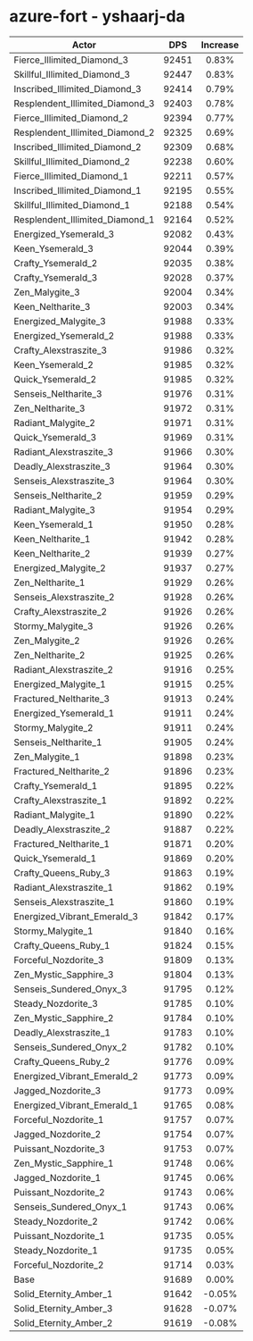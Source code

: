 # azure-fort - yshaarj-da
| Actor | DPS | Increase |
|---|:---:|:---:|
|Fierce_Illimited_Diamond_3|92451|0.83%|
|Skillful_Illimited_Diamond_3|92447|0.83%|
|Inscribed_Illimited_Diamond_3|92414|0.79%|
|Resplendent_Illimited_Diamond_3|92403|0.78%|
|Fierce_Illimited_Diamond_2|92394|0.77%|
|Resplendent_Illimited_Diamond_2|92325|0.69%|
|Inscribed_Illimited_Diamond_2|92309|0.68%|
|Skillful_Illimited_Diamond_2|92238|0.60%|
|Fierce_Illimited_Diamond_1|92211|0.57%|
|Inscribed_Illimited_Diamond_1|92195|0.55%|
|Skillful_Illimited_Diamond_1|92188|0.54%|
|Resplendent_Illimited_Diamond_1|92164|0.52%|
|Energized_Ysemerald_3|92082|0.43%|
|Keen_Ysemerald_3|92044|0.39%|
|Crafty_Ysemerald_2|92035|0.38%|
|Crafty_Ysemerald_3|92028|0.37%|
|Zen_Malygite_3|92004|0.34%|
|Keen_Neltharite_3|92003|0.34%|
|Energized_Malygite_3|91988|0.33%|
|Energized_Ysemerald_2|91988|0.33%|
|Crafty_Alexstraszite_3|91986|0.32%|
|Keen_Ysemerald_2|91985|0.32%|
|Quick_Ysemerald_2|91985|0.32%|
|Senseis_Neltharite_3|91976|0.31%|
|Zen_Neltharite_3|91972|0.31%|
|Radiant_Malygite_2|91971|0.31%|
|Quick_Ysemerald_3|91969|0.31%|
|Radiant_Alexstraszite_3|91966|0.30%|
|Deadly_Alexstraszite_3|91964|0.30%|
|Senseis_Alexstraszite_3|91964|0.30%|
|Senseis_Neltharite_2|91959|0.29%|
|Radiant_Malygite_3|91954|0.29%|
|Keen_Ysemerald_1|91950|0.28%|
|Keen_Neltharite_1|91942|0.28%|
|Keen_Neltharite_2|91939|0.27%|
|Energized_Malygite_2|91937|0.27%|
|Zen_Neltharite_1|91929|0.26%|
|Senseis_Alexstraszite_2|91928|0.26%|
|Crafty_Alexstraszite_2|91926|0.26%|
|Stormy_Malygite_3|91926|0.26%|
|Zen_Malygite_2|91926|0.26%|
|Zen_Neltharite_2|91925|0.26%|
|Radiant_Alexstraszite_2|91916|0.25%|
|Energized_Malygite_1|91915|0.25%|
|Fractured_Neltharite_3|91913|0.24%|
|Energized_Ysemerald_1|91911|0.24%|
|Stormy_Malygite_2|91911|0.24%|
|Senseis_Neltharite_1|91905|0.24%|
|Zen_Malygite_1|91898|0.23%|
|Fractured_Neltharite_2|91896|0.23%|
|Crafty_Ysemerald_1|91895|0.22%|
|Crafty_Alexstraszite_1|91892|0.22%|
|Radiant_Malygite_1|91890|0.22%|
|Deadly_Alexstraszite_2|91887|0.22%|
|Fractured_Neltharite_1|91871|0.20%|
|Quick_Ysemerald_1|91869|0.20%|
|Crafty_Queens_Ruby_3|91863|0.19%|
|Radiant_Alexstraszite_1|91862|0.19%|
|Senseis_Alexstraszite_1|91860|0.19%|
|Energized_Vibrant_Emerald_3|91842|0.17%|
|Stormy_Malygite_1|91840|0.16%|
|Crafty_Queens_Ruby_1|91824|0.15%|
|Forceful_Nozdorite_3|91809|0.13%|
|Zen_Mystic_Sapphire_3|91804|0.13%|
|Senseis_Sundered_Onyx_3|91795|0.12%|
|Steady_Nozdorite_3|91785|0.10%|
|Zen_Mystic_Sapphire_2|91784|0.10%|
|Deadly_Alexstraszite_1|91783|0.10%|
|Senseis_Sundered_Onyx_2|91782|0.10%|
|Crafty_Queens_Ruby_2|91776|0.09%|
|Energized_Vibrant_Emerald_2|91773|0.09%|
|Jagged_Nozdorite_3|91773|0.09%|
|Energized_Vibrant_Emerald_1|91765|0.08%|
|Forceful_Nozdorite_1|91757|0.07%|
|Jagged_Nozdorite_2|91754|0.07%|
|Puissant_Nozdorite_3|91753|0.07%|
|Zen_Mystic_Sapphire_1|91748|0.06%|
|Jagged_Nozdorite_1|91745|0.06%|
|Puissant_Nozdorite_2|91743|0.06%|
|Senseis_Sundered_Onyx_1|91743|0.06%|
|Steady_Nozdorite_2|91742|0.06%|
|Puissant_Nozdorite_1|91735|0.05%|
|Steady_Nozdorite_1|91735|0.05%|
|Forceful_Nozdorite_2|91714|0.03%|
|Base|91689|0.00%|
|Solid_Eternity_Amber_1|91642|-0.05%|
|Solid_Eternity_Amber_3|91628|-0.07%|
|Solid_Eternity_Amber_2|91619|-0.08%|
